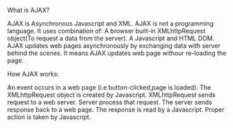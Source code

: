 What is AJAX?

 AJAX is Asynchronous Javascript and XML.
 AJAX is not a programming language.
 It uses combination of:
    A browser built-in XMLhttpRequest object(To request a data from the server).
    A Javascript and HTML DOM.
  AJAX updates web pages asynchronously by exchanging data with server behind the scenes. It means AJAX updates web page withour re-loading the page.
  
  
How AJAX works:
    
   An event occurs in a web page (i.e button-clicked,page is loaded).
   The XMLhttpRequest object is created by Javascript.
   XMLhttpRequest sends request to a web server.
   Server process that request.
   The server sends response back to a web page.
   The response is read by a Javascript.
   Proper action is taken by Javascript.
    
  
  
  
  

